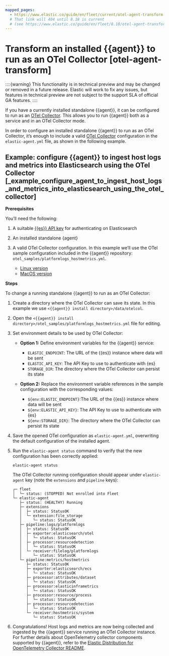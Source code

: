 ```yaml
---
mapped_pages:
  - https://www.elastic.co/guide/en/fleet/current/otel-agent-transform.html
  # That link will 404 until 8.18 is current
  # (see https://www.elastic.co/guide/en/fleet/8.18/otel-agent-transform.html)
---
```


# Transform an installed {{agent}} to run as an OTel Collector [otel-agent-transform]

::::{warning}
This functionality is in technical preview and may be changed or removed in a future release. Elastic will work to fix any issues, but features in technical preview are not subject to the support SLA of official GA features.
::::


If you have a currently installed standalone {{agent}}, it can be configured to run as an [OTel Collector](otel-agent.md). This allows you to run {{agent}} both as a service and in an OTel Collector mode.

In order to configure an installed standalone {{agent}} to run as an OTel Collector, it’s enough to include a valid [OTel Collector](otel-agent.md) configuration in the `elastic-agent.yml` file, as shown in the following example.

## Example: configure {{agent}} to ingest host logs and metrics into Elasticsearch using the OTel Collector [_example_configure_agent_to_ingest_host_logs_and_metrics_into_elasticsearch_using_the_otel_collector]

**Prerequisites**

You’ll need the following:

1. A suitable [{{es}} API key](grant-access-to-elasticsearch.md#create-api-key-standalone-agent) for authenticating on Elasticsearch
2. An installed standalone {agent}
3. A valid OTel Collector configuration. In this example we’ll use the OTel sample configuration included in the {{agent}} repository: `otel_samples/platformlogs_hostmetrics.yml`.

    * [Linux version](https://github.com/elastic/elastic-agent/blob/main/internal/pkg/otel/samples/linux/platformlogs_hostmetrics.yml)
    * [MacOS version](https://github.com/elastic/elastic-agent/blob/main/internal/pkg/otel/samples/darwin/platformlogs_hostmetrics.yml)


**Steps**

To change a running standalone {{agent}} to run as an OTel Collector:

1. Create a directory where the OTel Collector can save its state. In this example we use `<{{agent}} install directory>/data/otelcol`.
2. Open the `<{{agent}} install directory>/otel_samples/platformlogs_hostmetrics.yml` file for editing.
3. Set environment details to be used by OTel Collector:

    * **Option 1:** Define environment variables for the {{agent}} service:

        * `ELASTIC_ENDPOINT`: The URL of the {{es}} instance where data will be sent
        * `ELASTIC_API_KEY`: The API Key to use to authenticate with {es}
        * `STORAGE_DIR`: The directory where the OTel Collector can persist its state

    * **Option 2:** Replace the environment variable references in the sample configuration with the corresponding values:

        * `${env:ELASTIC_ENDPOINT}`:The URL of the {{es}} instance where data will be sent
        * `${env:ELASTIC_API_KEY}`: The API Key to use to authenticate with {es}
        * `${env:STORAGE_DIR}`: The directory where the OTel Collector can persist its state

4. Save the opened OTel configuration as `elastic-agent.yml`, overwriting the default configuration of the installed agent.
5. Run the `elastic-agent status` command to verify that the new configuration has been correctly applied:

    ```shell
    elastic-agent status
    ```

    The OTel Collector running configuration should appear under `elastic-agent` key (note the `extensions` and `pipeline` keys):

    ```shell
    ┌─ fleet
    │  └─ status: (STOPPED) Not enrolled into Fleet
    └─ elastic-agent
       ├─ status: (HEALTHY) Running
       ├─ extensions
       │  ├─ status: StatusOK
       │  └─ extension:file_storage
       │     └─ status: StatusOK
       ├─ pipeline:logs/platformlogs
       │  ├─ status: StatusOK
       │  ├─ exporter:elasticsearch/otel
       │  │  └─ status: StatusOK
       │  ├─ processor:resourcedetection
       │  │  └─ status: StatusOK
       │  └─ receiver:filelog/platformlogs
       │     └─ status: StatusOK
       └─ pipeline:metrics/hostmetrics
          ├─ status: StatusOK
          ├─ exporter:elasticsearch/ecs
          │  └─ status: StatusOK
          ├─ processor:attributes/dataset
          │  └─ status: StatusOK
          ├─ processor:elasticinframetrics
          │  └─ status: StatusOK
          ├─ processor:resource/process
          │  └─ status: StatusOK
          ├─ processor:resourcedetection
          │  └─ status: StatusOK
          └─ receiver:hostmetrics/system
             └─ status: StatusOK
    ```

6. Congratulations! Host logs and metrics are now being collected and ingested by the {{agent}} service running an OTel Collector instance. For further details about OpenTelemetry collector components supported by {{agent}}, refer to the [Elastic Distribution for OpenTelemetry Collector README](https://github.com/elastic/elastic-agent/tree/main/internal/pkg/otel#components).
